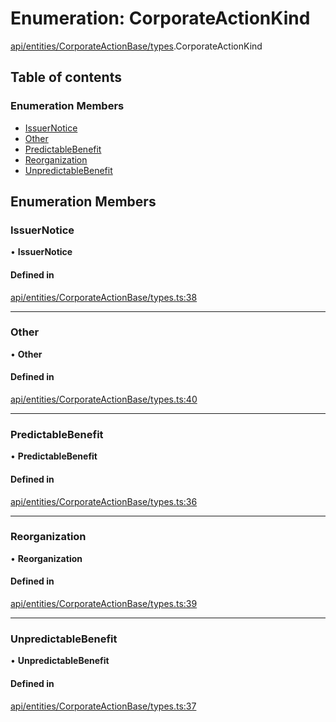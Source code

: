# Enumeration: CorporateActionKind

[api/entities/CorporateActionBase/types](../wiki/api.entities.CorporateActionBase.types).CorporateActionKind

## Table of contents

### Enumeration Members

- [IssuerNotice](../wiki/api.entities.CorporateActionBase.types.CorporateActionKind#issuernotice)
- [Other](../wiki/api.entities.CorporateActionBase.types.CorporateActionKind#other)
- [PredictableBenefit](../wiki/api.entities.CorporateActionBase.types.CorporateActionKind#predictablebenefit)
- [Reorganization](../wiki/api.entities.CorporateActionBase.types.CorporateActionKind#reorganization)
- [UnpredictableBenefit](../wiki/api.entities.CorporateActionBase.types.CorporateActionKind#unpredictablebenefit)

## Enumeration Members

### IssuerNotice

• **IssuerNotice**

#### Defined in

[api/entities/CorporateActionBase/types.ts:38](https://github.com/PolymathNetwork/polymesh-sdk/blob/c6fe1be3/src/api/entities/CorporateActionBase/types.ts#L38)

___

### Other

• **Other**

#### Defined in

[api/entities/CorporateActionBase/types.ts:40](https://github.com/PolymathNetwork/polymesh-sdk/blob/c6fe1be3/src/api/entities/CorporateActionBase/types.ts#L40)

___

### PredictableBenefit

• **PredictableBenefit**

#### Defined in

[api/entities/CorporateActionBase/types.ts:36](https://github.com/PolymathNetwork/polymesh-sdk/blob/c6fe1be3/src/api/entities/CorporateActionBase/types.ts#L36)

___

### Reorganization

• **Reorganization**

#### Defined in

[api/entities/CorporateActionBase/types.ts:39](https://github.com/PolymathNetwork/polymesh-sdk/blob/c6fe1be3/src/api/entities/CorporateActionBase/types.ts#L39)

___

### UnpredictableBenefit

• **UnpredictableBenefit**

#### Defined in

[api/entities/CorporateActionBase/types.ts:37](https://github.com/PolymathNetwork/polymesh-sdk/blob/c6fe1be3/src/api/entities/CorporateActionBase/types.ts#L37)
